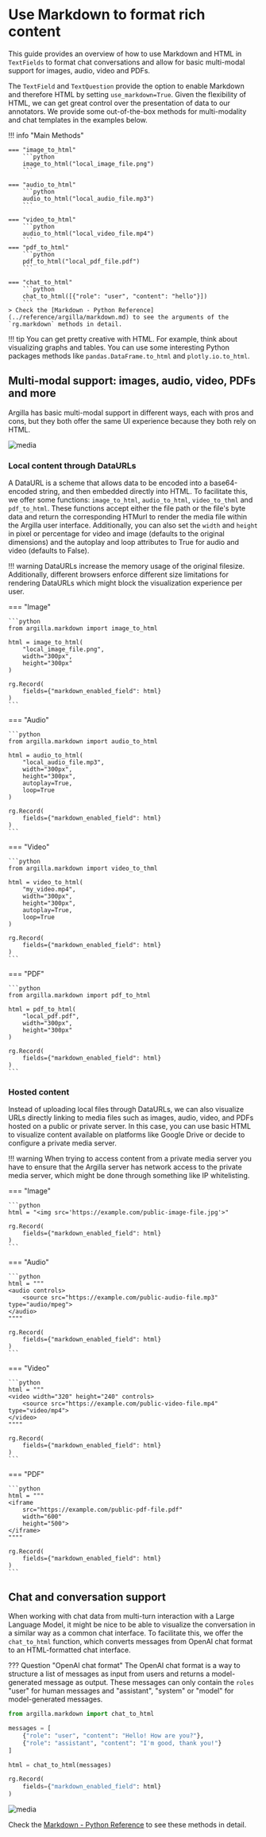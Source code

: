 # Use Markdown to format rich content

This guide provides an overview of how to use Markdown and HTML in `TextFields` to format chat conversations and allow for basic multi-modal support for images, audio, video and PDFs.

The `TextField` and `TextQuestion` provide the option to enable Markdown and therefore HTML by setting `use_markdown=True`. Given the flexibility of HTML, we can get great control over the presentation of data to our annotators. We provide some out-of-the-box methods for multi-modality and chat templates in the examples below.

!!! info "Main Methods"

    === "image_to_html"
        ```python
        image_to_html("local_image_file.png")
        ```

    === "audio_to_html"
        ```python
        audio_to_html("local_audio_file.mp3")
        ```

    === "video_to_html"
        ```python
        audio_to_html("local_video_file.mp4")
        ```
    === "pdf_to_html"
        ```python
        pdf_to_html("local_pdf_file.pdf")
        ```

    === "chat_to_html"
        ```python
        chat_to_html([{"role": "user", "content": "hello"}])
        ```
    > Check the [Markdown - Python Reference](../reference/argilla/markdown.md) to see the arguments of the `rg.markdown` methods in detail.

!!! tip
    You can get pretty creative with HTML. For example, think about visualizing graphs and tables. You can use some interesting Python packages methods like `pandas.DataFrame.to_html` and `plotly.io.to_html`.

## Multi-modal support: images, audio, video, PDFs and more

Argilla has basic multi-modal support in different ways, each with pros and cons, but they both offer the same UI experience because they both rely on HTML.

![media](../assets/images/how_to_guides/markdown/media.png)

### Local content through DataURLs

A DataURL is a scheme that allows data to be encoded into a base64-encoded string, and then embedded directly into HTML. To facilitate this, we offer some functions: `image_to_html`, `audio_to_html`, `video_to_thml` and `pdf_to_html`. These functions accept either the file path or the file's byte data and return the corresponding HTMurl to render the media file within the Argilla user interface. Additionally, you can also set the `width` and `height` in pixel or percentage for video and image (defaults to the original dimensions) and the autoplay and loop attributes to True for audio and video (defaults to False).

!!! warning
    DataURLs increase the memory usage of the original filesize. Additionally, different browsers enforce different size limitations for rendering DataURLs which might block the visualization experience per user.

=== "Image"

    ```python
    from argilla.markdown import image_to_html

    html = image_to_html(
        "local_image_file.png",
        width="300px",
        height="300px"
    )

    rg.Record(
        fields={"markdown_enabled_field": html}
    )
    ```

=== "Audio"

    ```python
    from argilla.markdown import audio_to_html

    html = audio_to_html(
        "local_audio_file.mp3",
        width="300px",
        height="300px",
        autoplay=True,
        loop=True
    )

    rg.Record(
        fields={"markdown_enabled_field": html}
    )
    ```

=== "Video"

    ```python
    from argilla.markdown import video_to_thml

    html = video_to_html(
        "my_video.mp4",
        width="300px",
        height="300px",
        autoplay=True,
        loop=True
    )

    rg.Record(
        fields={"markdown_enabled_field": html}
    )
    ```

=== "PDF"

    ```python
    from argilla.markdown import pdf_to_html

    html = pdf_to_html(
        "local_pdf.pdf",
        width="300px",
        height="300px"
    )

    rg.Record(
        fields={"markdown_enabled_field": html}
    )
    ```

### Hosted content

Instead of uploading local files through DataURLs, we can also visualize URLs directly linking to media files such as images, audio, video, and PDFs hosted on a public or private server. In this case, you can use basic HTML to visualize content available on platforms like Google Drive or decide to configure a private media server.

!!! warning
    When trying to access content from a private media server you have to ensure that the Argilla server has network access to the private media server, which might be done through something like IP whitelisting.

=== "Image"

    ```python
    html = "<img src='https://example.com/public-image-file.jpg'>"

    rg.Record(
        fields={"markdown_enabled_field": html}
    )
    ```

=== "Audio"

    ```python
    html = """
    <audio controls>
        <source src="https://example.com/public-audio-file.mp3" type="audio/mpeg">
    </audio>
    """"

    rg.Record(
        fields={"markdown_enabled_field": html}
    )
    ```

=== "Video"

    ```python
    html = """
    <video width="320" height="240" controls>
        <source src="https://example.com/public-video-file.mp4" type="video/mp4">
    </video>
    """"

    rg.Record(
        fields={"markdown_enabled_field": html}
    )
    ```

=== "PDF"

    ```python
    html = """
    <iframe
        src="https://example.com/public-pdf-file.pdf"
        width="600"
        height="500">
    </iframe>
    """"

    rg.Record(
        fields={"markdown_enabled_field": html}
    )
    ```

##  Chat and conversation support

When working with chat data from multi-turn interaction with a Large Language Model, it might be nice to be able to visualize the conversation in a similar way as a common chat interface. To facilitate this, we offer the `chat_to_html` function, which converts messages from OpenAI chat format to an HTML-formatted chat interface.

??? Question "OpenAI chat format"
    The OpenAI chat format is a way to structure a list of messages as input from users and returns a model-generated message as output. These messages can only contain the `roles` "user" for human messages and "assistant", "system" or "model" for model-generated messages.


```python
from argilla.markdown import chat_to_html

messages = [
    {"role": "user", "content": "Hello! How are you?"},
    {"role": "assistant", "content": "I'm good, thank you!"}
]

html = chat_to_html(messages)

rg.Record(
    fields={"markdown_enabled_field": html}
)
```

![media](../assets/images/how_to_guides/markdown/chat.png)

Check the [Markdown - Python Reference]() to see these methods in detail.
